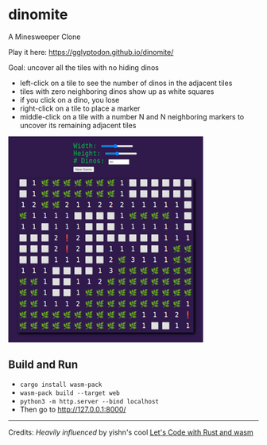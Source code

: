 # dinomite
A Minesweeper Clone

Play it here: https://gglyptodon.github.io/dinomite/

Goal: uncover all the tiles with no hiding dinos
- left-click on a tile to see the number of dinos in the adjacent tiles
- tiles with zero neighboring dinos show up as white squares
- if you click on a dino, you lose
- right-click on a tile to place a marker
- middle-click on a tile with a number N and N neighboring markers to uncover its remaining adjacent tiles

![screenshot](img/img0.png)

## Build and Run
- ``cargo install wasm-pack``
- ``wasm-pack build --target web``
- ``python3 -m http.server --bind localhost``
- Then go to http://127.0.0.1:8000/ 


---
Credits:
*Heavily influenced* by yishn's cool [Let's Code with Rust and wasm](https://www.youtube.com/playlist?list=PLtTT8p-gjGEdGzZ0ET2bwNnA6iP_mmmrv)
